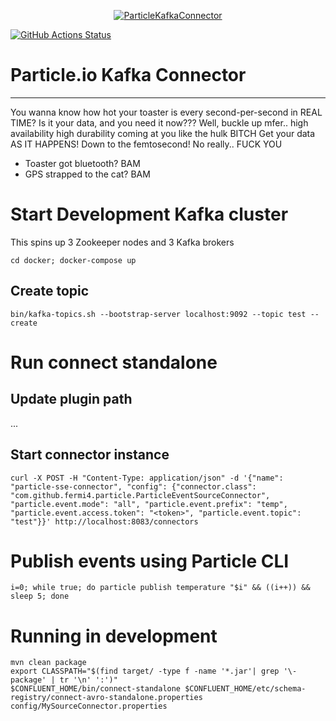 <p align="center">
  <a href="https://docs.particle.io/" target="_blank">
    <img src="https://aws-logs-744494115018-us-west-1.s3.us-west-1.amazonaws.com/particle.png" alt="ParticleKafkaConnector">
  </a>
</p>

[![GitHub Actions Status](https://github.com/Fermi-4/ParticleKafkaConnector/actions/workflows/maven.yml/badge.svg)](https://github.com/Fermi-4/ParticleKafkaConnector/actions)

# Particle.io Kafka Connector
---
You wanna know how hot your toaster is every second-per-second in REAL TIME?
Is it your data, and you need it now???
Well, buckle up mfer.. high availability high durability coming at you like the hulk BITCH
Get your data AS IT HAPPENS! Down to the femtosecond! No really.. FUCK YOU

- Toaster got bluetooth? BAM
- GPS strapped to the cat? BAM




# Start Development Kafka cluster

This spins up 3 Zookeeper nodes and 3 Kafka brokers

```
cd docker; docker-compose up
```

## Create topic
```
bin/kafka-topics.sh --bootstrap-server localhost:9092 --topic test --create
```

# Run connect standalone

## Update plugin path
...

## Start connector instance
```
curl -X POST -H "Content-Type: application/json" -d '{"name": "particle-sse-connector", "config": {"connector.class": "com.github.fermi4.particle.ParticleEventSourceConnector", "particle.event.mode": "all", "particle.event.prefix": "temp", "particle.event.access.token": "<token>", "particle.event.topic": "test"}}' http://localhost:8083/connectors

```

# Publish events using Particle CLI
```
i=0; while true; do particle publish temperature "$i" && ((i++)) && sleep 5; done
```

# Running in development

```
mvn clean package
export CLASSPATH="$(find target/ -type f -name '*.jar'| grep '\-package' | tr '\n' ':')"
$CONFLUENT_HOME/bin/connect-standalone $CONFLUENT_HOME/etc/schema-registry/connect-avro-standalone.properties config/MySourceConnector.properties
```

